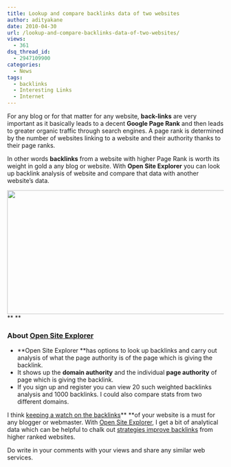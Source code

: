 ```yaml
---
title: Lookup and compare backlinks data of two websites
author: adityakane
date: 2010-04-30
url: /lookup-and-compare-backlinks-data-of-two-websites/
views:
  - 361
dsq_thread_id:
  - 2947109900
categories:
  - News
tags:
  - backlinks
  - Interesting Links
  - Internet
---
```

For any blog or for that matter for any website, **back-links** are very important as it basically leads to a decent **Google Page Rank** and then leads to greater organic traffic through search engines. A page rank is determined by the number of websites linking to a website and their authority thanks to their page ranks.

In other words **backlinks** from a website with higher Page Rank is worth its weight in gold a any blog or website. With **Open Site Explorer** you can look up backlink analysis of website and compare that data with another website&#8217;s data.

<a rel="attachment wp-att-24321" href="http://devilsworkshop.org/lookup-and-compare-backlinks-data-of-two-websites/open_site_explorer_backlinks/"><img class="aligncenter size-full wp-image-24321" title="open_site_explorer_backlinks" src="http://cdn.devilsworkshop.org/files/2010/04/open_site_explorer_backlinks.png" alt="" width="546" height="288" /></a>** **

### **About <a href="http://www.opensiteexplorer.org/" onclick="_gaq.push(['_trackEvent', 'outbound-article', 'http://www.opensiteexplorer.org/', 'Open Site Explorer']);" >Open Site Explorer</a>**

  * **Open Site Explorer **has options to look up backlinks and carry out analysis of what the page authority is of the page which is giving the backlink.
  * It shows up the **domain authority** and the individual **page authority** of page which is giving the backlink.
  * If you sign up and register you can view 20 such weighted backlinks analysis and 1000 backlinks. I could also compare stats from two different domains.

I think [keeping a watch on the backlinks][1]** **of your website is a must for any blogger or webmaster. With <a href="http://www.opensiteexplorer.org" onclick="_gaq.push(['_trackEvent', 'outbound-article', 'http://www.opensiteexplorer.org', 'Open Site Explorer']);" >Open Site Explorer</a>, I get a bit of analytical data which can be helpful to chalk out [strategies improve backlinks][2] from higher ranked websites.

Do write in your comments with your views and share any similar web services.

 [1]: http://devilsworkshop.org/keep-a-watch-on-backlinks-to-your-blog/ "keeping a watch on the backlinks"
 [2]: http://devilsworkshop.org/how-kontera-increases-backlinks-to-your-blog-without-any-cost/ "strategies improve backlinks"
